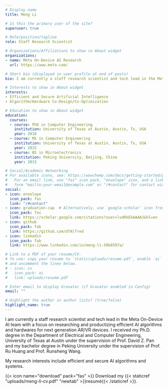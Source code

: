 ```yaml
---
# Display name
title: Meng Li

# Is this the primary user of the site?
superuser: true

# Role/position/tagline
role: Staff Research Scientist

# Organizations/Affiliations to show in About widget
organizations:
- name: Meta On-Device AI Research
  url: https://www.meta.com/

# Short bio (displayed in user profile at end of posts)
bio: I am currently a staff research scientist and tech lead in the Meta On-Device AI team with a focus on researching and productizing efficient AI algorithms and hardwares for next generation AR/VR devices. I received my Ph.D. degree in the Department of Electrical and Computer Engineering, University of Texas at Austin under the supervision of [Prof. David Z. Pan](http://users.ece.utexas.edu/~dpan/) and my bachelor degree in Peking University under the supervision of [Prof. Ru Huang](https://eecs.pku.edu.cn/info/1498/6685.htm) and [Prof. Runsheng Wang](https://eecs.pku.edu.cn/info/1498/6670.htm). My research interests include efficient and secure AI algorithms and systems.

# Interests to show in About widget
interests:
- Efficient and Secure Artificial Intelligence
- Algorithm/Hardware Co-Design/Co-Optimization

# Education to show in About widget
education:
  courses:
  - course: PhD in Computer Engineering
    institution: University of Texas at Austin, Austin, Tx, USA
    year: 2018
  - course: MS in Computer Engineering
    institution: University of Texas at Austin, Austin, Tx, USA
    year: 2015
  - course: BS in Microelectronics
    institution: Peking University, Beijing, China
    year: 2013

# Social/Academic Networking
# For available icons, see: https://wowchemy.com/docs/getting-started/page-builder/#icons
#   For an email link, use "fas" icon pack, "envelope" icon, and a link in the
#   form "mailto:your-email@example.com" or "/#contact" for contact widget.
social:
- icon: envelope
  icon_pack: fas
  link: "/#contact"
- icon: graduation-cap  # Alternatively, use `google-scholar` icon from `ai` icon pack
  icon_pack: fas
  link: https://scholar.google.com/citations?user=lvdRkEkAAAAJ&hl=en
- icon: github
  icon_pack: fab
  link: https://github.com/UTAlfred
- icon: linkedin
  icon_pack: fab
  link: https://www.linkedin.com/in/meng-li-50b8597a/

# Link to a PDF of your resume/CV.
# To use: copy your resume to `static/uploads/resume.pdf`, enable `ai` icons in `params.toml`, 
# and uncomment the lines below.
# - icon: cv
#   icon_pack: ai
#   link: uploads/resume.pdf

# Enter email to display Gravatar (if Gravatar enabled in Config)
email: ""

# Highlight the author in author lists? (true/false)
highlight_name: true
---
```


I am currently a staff research scientist and tech lead in the Meta On-Device AI team with a focus on researching and productizing efficient AI algorithms and hardwares for next generation AR/VR devices. I received my Ph.D. degree in the Department of Electrical and Computer Engineering, University of Texas at Austin under the supervision of Prof. David Z. Pan and my bachelor degree in Peking University under the supervision of Prof. Ru Huang and Prof. Runsheng Wang.

My research interests include efficient and secure AI algorithms and systems.

{{< icon name="download" pack="fas" >}} Download my {{< staticref "uploads/meng-li-cv.pdf" "newtab" >}}resumé{{< /staticref >}}.
